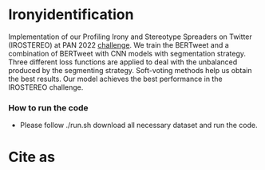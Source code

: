 # Ironyidentification
Implementation of our Profiling Irony and Stereotype Spreaders on Twitter (IROSTEREO) at PAN 2022 <a href="https://pan.webis.de/clef22/pan22-web/author-profiling.html#evaluation">challenge</a>.  We train the BERTweet and a combination of BERTweet with CNN models with segmentation strategy. Three different loss functions are applied to deal with the unbalanced produced by the segmenting strategy. Soft-voting methods help us obtain the best results. Our model achieves the best performance in the IROSTEREO challenge.

### How to run the code
* Please follow ./run.sh download all necessary dataset and run the code.

# Cite as 

<!---```
@misc{https://doi.org/10.48550/arxiv.2204.03953,
  url = {https://arxiv.org/abs/2204.03953},
  author = {Yu, Wentao and Boenninghoff, Benedikt and Roehrig, Jonas and Kolossa, Dorothea},  
  title = {RubCSG at SemEval-2022 Task 5: Ensemble learning for identifying misogynous MEMEs},
  publisher = {arXiv},
  year = {2022}
}

```--->
